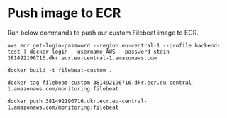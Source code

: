 # Push image to ECR
Run below commands to push our custom Filebeat image to ECR.
```
aws ecr get-login-password --region eu-central-1 --profile backend-test | docker login --username AWS --password-stdin 381492196716.dkr.ecr.eu-central-1.amazonaws.com
```

```
docker build -t filebeat-custom .
```

```
docker tag filebeat-custom 381492196716.dkr.ecr.eu-central-1.amazonaws.com/monitoring:filebeat
```

```
docker push 381492196716.dkr.ecr.eu-central-1.amazonaws.com/monitoring:filebeat
```